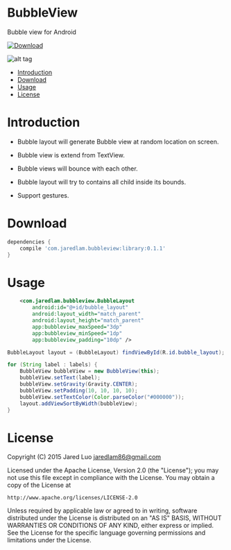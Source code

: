 # BubbleView
Bubble view for Android

 [ ![Download](https://api.bintray.com/packages/jaredlam/maven/BubbleView/images/download.svg) ](https://bintray.com/jaredlam/maven/BubbleView/_latestVersion)

![alt tag](https://media.giphy.com/media/xTiTnhGVIMGO6z07oA/giphy.gif)

- [Introduction](#introduction)
- [Download](#download)
- [Usage](#usage)
- [License](#license)

# Introduction

- Bubble layout will generate Bubble view at random location on screen.

- Bubble view is extend from TextView.

- Bubble views will bounce with each other.

- Bubble layout will try to contains all child inside its bounds.

- Support gestures.

# Download
```groovy
dependencies {
    compile 'com.jaredlam.bubbleview:library:0.1.1'
}
```

# Usage

```xml
    <com.jaredlam.bubbleview.BubbleLayout
        android:id="@+id/bubble_layout"
        android:layout_width="match_parent"
        android:layout_height="match_parent"
        app:bubbleview_maxSpeed="3dp"
        app:bubbleview_minSpeed="1dp"
        app:bubbleview_padding="10dp" />
```

```java
BubbleLayout layout = (BubbleLayout) findViewById(R.id.bubble_layout);

for (String label : labels) {
    BubbleView bubbleView = new BubbleView(this);
    bubbleView.setText(label);
    bubbleView.setGravity(Gravity.CENTER);
    bubbleView.setPadding(10, 10, 10, 10);
    bubbleView.setTextColor(Color.parseColor("#000000"));
    layout.addViewSortByWidth(bubbleView);
}
```

# License

Copyright (C) 2015 Jared Luo
jaredlam86@gmail.com

Licensed under the Apache License, Version 2.0 (the "License");
you may not use this file except in compliance with the License.
You may obtain a copy of the License at

    http://www.apache.org/licenses/LICENSE-2.0

Unless required by applicable law or agreed to in writing, software
distributed under the License is distributed on an "AS IS" BASIS,
WITHOUT WARRANTIES OR CONDITIONS OF ANY KIND, either express or implied.
See the License for the specific language governing permissions and
limitations under the License.










